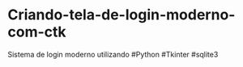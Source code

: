 # Criando-tela-de-login-moderno-com-ctk
Sistema de login moderno utilizando #Python #Tkinter #sqlite3
